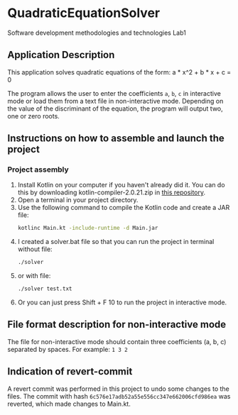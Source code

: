 # QuadraticEquationSolver
Software development methodologies and technologies Lab1

## Application Description
This application solves quadratic equations of the form:
a * x^2 + b * x + c = 0

The program allows the user to enter the coefficients `a`, `b`, `c` in interactive mode or load them from a text file in non-interactive mode. Depending on the value of the discriminant of the equation, the program will output two, one or zero roots.

## Instructions on how to assemble and launch the project

### Project assembly

1. Install Kotlin on your computer if you haven't already did it. You can do this by downloading kotlin-compiler-2.0.21.zip in [this repository](https://github.com/JetBrains/kotlin/releases/tag/v2.0.21).
2. Open a terminal in your project directory.
3. Use the following command to compile the Kotlin code and create a JAR file:
   ```bash
   kotlinc Main.kt -include-runtime -d Main.jar

4. I created a solver.bat file so that you can run the project in terminal without file:
    ```bash
   ./solver
5.  or with file:
    ```bash
    ./solver test.txt
    
6. Or you can just press Shift + F 10 to run the project in interactive mode.

## File format description for non-interactive mode

The file for non-interactive mode should contain three coefficients (a, b, c) separated by spaces. For example:
`1 3 2`

## Indication of revert-commit

A revert commit was performed in this project to undo some changes to the files. The commit with hash `6c576e17adb52a55e556cc347e662006cfd986ea` was reverted, which made changes to Main.kt.

